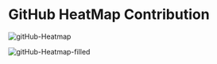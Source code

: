 # GitHub HeatMap Contribution

![gitHub-Heatmap](https://github.com/Anujesh-Ansh/Github-Contribution-HeatMap/assets/110138469/43cbfb1f-abcf-470b-b3da-9fbd134b3496)

![gitHub-Heatmap-filled](https://github.com/Anujesh-Ansh/Github-Contribution-HeatMap/assets/110138469/e355e6c0-f74a-49c5-996e-8671b25034d9)

